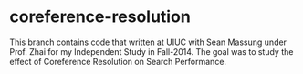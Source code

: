 # coreference-resolution
This branch contains code that written at UIUC with Sean Massung under Prof. Zhai for my Independent Study in Fall-2014. The goal was to 
study the effect of Coreference Resolution on Search Performance.
